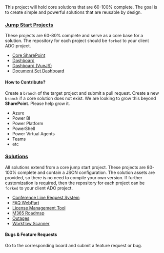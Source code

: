 This project will hold core solutions that are 60-100% complete. The goal is to create simple and powerful solutions that are reusable by design.

### [Jump Start Projects](jump-start-projects)

These projects are 60-80% complete and serve as a core base for a solution. The repository for each project should be `forked` to your client ADO project.

* [Core SharePoint](https://dev.azure.com/gudatta/Datta%20Framework/_git/core-sp)
* [Dashboard](https://dev.azure.com/gudatta/Datta%20Framework/_git/dashboard)
* [Dashboard (VueJS)](https://dev.azure.com/gudatta/Datta%20Framework/_git/dashboard-vue)
* [Document Set Dashboard](https://dev.azure.com/gudatta/Datta%20Framework/_git/docset-dashboard)

#### How to Contribute?

Create a `branch` of the target project and submit a pull request. Create a new `branch` if a core solution does not exist. We are looking to grow this beyond **SharePoint**. Please help grow it.

* Azure
* Power BI
* Power Platform
* PowerShell
* Power Virtual Agents
* Teams
* etc

### [Solutions](solutions)

All solutions extend from a core jump start project. These projects are 80-100% complete and contain a JSON configuration. The solution assets are provided, so there is no need to compile your own version. If further customization is required, then the repository for each project can be `forked` to your client ADO project.

* [Conference Line Request System](https://dev.azure.com/gudatta/Datta%20Framework/_wiki/wikis/Datta-Framework.wiki/43/Conference-Line-Request-System)
* [FAQ WebPart](https://dev.azure.com/gudatta/Datta%20Framework/_wiki/wikis/Datta-Framework.wiki/44/FAQ-WebPart)
* [License Management Tool](https://dev.azure.com/gudatta/Datta%20Framework/_wiki/wikis/Datta-Framework.wiki/45/License-Management-Tool)
* [M365 Roadmap](https://dev.azure.com/gudatta/Datta%20Framework/_wiki/wikis/Datta-Framework.wiki/47/M365-Roadmap)
* [Outages](https://dev.azure.com/gudatta/Datta%20Framework/_wiki/wikis/Datta-Framework.wiki/49/Outages)
* [Workflow Scanner](https://dev.azure.com/gudatta/Datta%20Framework/_wiki/wikis/Datta-Framework.wiki/53/Workflow-Scanner)

#### Bugs & Feature Requests

Go to the corresponding board and submit a feature request or bug.
